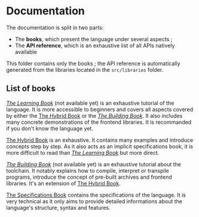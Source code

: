 # Documentation

The documentation is split in two parts:

* The **books**, which present the language under several aspects ;
* The **API reference**, which is an exhaustive list of all APIs natively available

This folder contains only the books ; the API reference is automatically generated from the libraries located in the `src/libraries` folder.

## List of books

[_The Learning Book_](learning.md) (not available yet) is an exhaustive tutorial of the language. It is more accessible to beginners and covers all aspects covered by either the [The Hybrid Book](hybrid.md) or the [_The Building Book_](building.md). It also includes many concrete demonstrations of the frontend libraries. It is recommanded if you don't know the language yet.

[The Hybrid Book](hybrid.md) is an exhaustive. It contains many examples and introduce concepts step by step. As it also acts as an implicit specifications book, it is more difficult to read than [_The Learning Book_](learning.md) but more direct.

[_The Building Book_](building.md) (not available yet) is an exhaustive tutorial about the toolchain. It notably explains how to compile, interpret or transpile programs, introduce the concept of pre-built archives and frontend libraries. It's an extension of [The Hybrid Book](hybrid.md).

[The Specifications Book](specs.md) contains the specifications of the language. It is very technical as it only aims to provide detailed informations about the language's structure, syntax and features.

